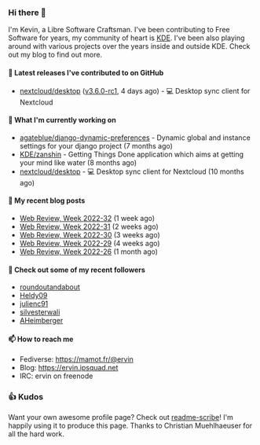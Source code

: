 ### Hi there 👋

I'm Kevin, a Libre Software Craftsman. I've been contributing to Free Software for years,
my community of heart is [KDE](https://kde.org). I've been also playing around with various
projects over the years inside and outside KDE. Check out my blog to find out more.

#### 🔭 Latest releases I've contributed to on GitHub

- [nextcloud/desktop](https://github.com/nextcloud/desktop) ([v3.6.0-rc1](https://github.com/nextcloud/desktop/releases/tag/v3.6.0-rc1), 4 days ago) - 💻 Desktop sync client for Nextcloud

#### 🌱 What I'm currently working on

- [agateblue/django-dynamic-preferences](https://github.com/agateblue/django-dynamic-preferences) - Dynamic global and instance settings for your django project (7 months ago)
- [KDE/zanshin](https://github.com/KDE/zanshin) - Getting Things Done application which aims at getting your mind like water (8 months ago)
- [nextcloud/desktop](https://github.com/nextcloud/desktop) - 💻 Desktop sync client for Nextcloud (10 months ago)

#### 📜 My recent blog posts

- [Web Review, Week 2022-32](https://ervin.ipsquad.net/blog/2022/08/12/web-review-week-2022-32/) (1 week ago)
- [Web Review, Week 2022-31](https://ervin.ipsquad.net/blog/2022/08/05/web-review-week-2022-31/) (2 weeks ago)
- [Web Review, Week 2022-30](https://ervin.ipsquad.net/blog/2022/07/29/web-review-week-2022-30/) (3 weeks ago)
- [Web Review, Week 2022-29](https://ervin.ipsquad.net/blog/2022/07/22/web-review-week-2022-29/) (4 weeks ago)
- [Web Review, Week 2022-26](https://ervin.ipsquad.net/blog/2022/07/01/web-review-week-2022-26/) (1 month ago)

#### 👯 Check out some of my recent followers

- [roundoutandabout](https://github.com/roundoutandabout)
- [Heldy09](https://github.com/Heldy09)
- [julienc91](https://github.com/julienc91)
- [silvesterwali](https://github.com/silvesterwali)
- [AHeimberger](https://github.com/AHeimberger)

#### 📫 How to reach me

- Fediverse: https://mamot.fr/@ervin
- Blog: https://ervin.ipsquad.net
- IRC: ervin on freenode

### 👍 Kudos

Want your own awesome profile page? Check out [readme-scribe](https://github.com/muesli/readme-scribe)!
I'm happily using it to produce this page. Thanks to Christian Muehlhaeuser for all the hard work.

